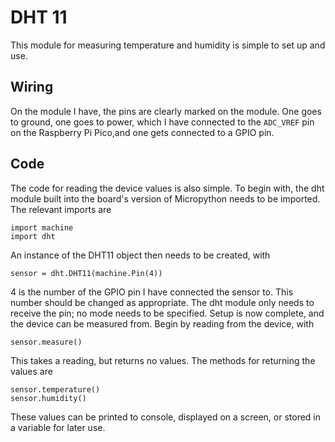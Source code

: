 # DHT 11
This module for measuring temperature and humidity is simple to set up and use.
## Wiring
On the module I have, the pins are clearly marked on the module. One goes to ground, one goes to power, which I have connected to the ```ADC_VREF``` pin on the Raspberry Pi Pico,and one gets connected to a GPIO pin.
## Code
The code for reading the device values is also simple. To begin with, the dht module built into the board's version of Micropython needs to be imported. The relevant imports are

```
import machine
import dht
```

An instance of the DHT11 object then needs to be created, with

```
sensor = dht.DHT11(machine.Pin(4))
```

4 is the number of the GPIO pin I have connected the sensor to. This number should be changed as appropriate. The dht module only needs to receive the pin; no mode needs to be specified.
Setup is now complete, and the device can be measured from. Begin by reading from the device, with

```
sensor.measure()
```

This takes a reading, but returns no values. The methods for returning the values are

```
sensor.temperature()
sensor.humidity()
```

These values can be printed to console, displayed on a screen, or stored in a variable for later use.

